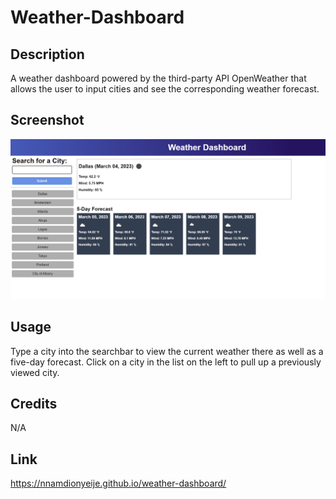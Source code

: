# Weather-Dashboard

## Description

A weather dashboard powered by the third-party API OpenWeather that allows the user to input cities and see the corresponding weather forecast.

## Screenshot

![A screenshot of the main page of the weather dashboard application](./assets/images/weather-dashboard-screenshot.png)

## Usage

Type a city into the searchbar to view the current weather there as well as a five-day forecast. Click on a city in the list on the left to pull up a previously viewed city.

## Credits

N/A

## Link

https://nnamdionyeije.github.io/weather-dashboard/
